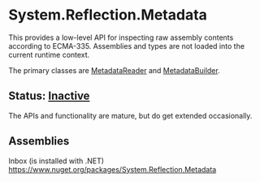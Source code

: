 # System.Reflection.Metadata
This provides a low-level API for inspecting raw assembly contents according to ECMA-335. Assemblies and types are not loaded into the current runtime context.

The primary classes are [MetadataReader](https://learn.microsoft.com/dotnet/api/system.reflection.metadata.metadatareader) and [MetadataBuilder](https://learn.microsoft.com/en-us/dotnet/api/system.reflection.metadata.ecma335.metadatabuilder?view=net-6.0).

## Status: [Inactive](..\system.reflection\overview.md#status)
The APIs and functionality are mature, but do get extended occasionally.

## Assemblies
Inbox (is installed with .NET)  
https://www.nuget.org/packages/System.Reflection.Metadata

